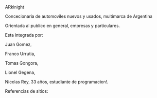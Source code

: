 ARkinight 

Concecionaria de automoviles nuevos y usados, multimarca de Argentina

Orientada al publico en general, empresas y particulares.

Esta integrada por:

Juan Gomez,

Franco Urrutia,

Tomas Gongora,

Lionel Gegena,

Nicolas Rey, 33 años, estudiante de programacion!.

Referencias de sitios:

